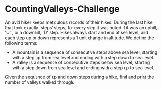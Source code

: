 # CountingValleys-Challenge

An avid hiker keeps meticulous records of their hikes. During the last hike that took exactly 'steps' steps, for every step it was noted if it was an uphill, 'U' , or a downhill, 'D' step. Hikes always start and end at sea level, and each step up or down represents a 1 unit change in altitude. We define the following terms:

- A mountain is a sequence of consecutive steps above sea level, starting with a step up from sea level and ending with a step down to sea level.
- A valley is a sequence of consecutive steps below sea level, starting with a step down from sea level and ending with a step up to sea level.

Given the sequence of up and down steps during a hike, find and print the number of valleys walked through. 
